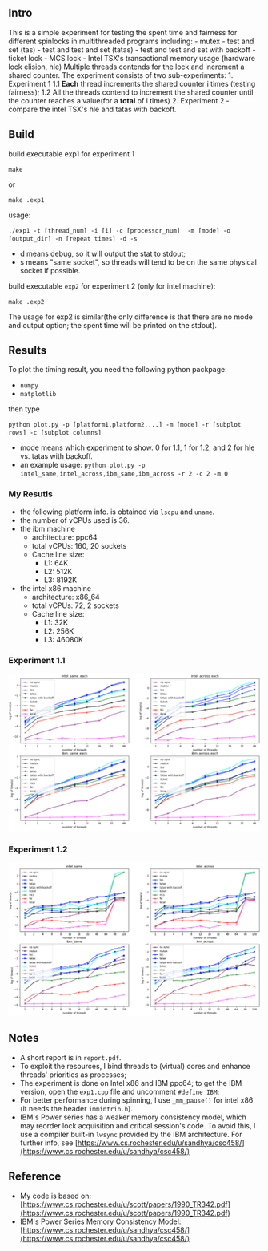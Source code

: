 ## Intro
This is a simple experiment for testing the spent time and fairness for different spinlocks in multithreaded programs including:
    - mutex
    - test and set (tas)
    - test and test and set (tatas)
    - test and test and set with backoff
    - ticket lock
    - MCS lock
    - Intel TSX's transactional memory usage (hardware lock elision, hle)
Multiple threads contends for the lock and increment a shared counter. The experiment consists of two sub-experiments:
    1. Experiment 1
        1.1 **Each** thread increments the shared counter i times (testing fairness);
        1.2 All the threads contend to increment the shared counter until the counter reaches a value(for a **total** of i times)
    2. Experiment 2
        - compare the intel TSX's hle and tatas with backoff. 

## Build
build executable exp1 for experiment 1

    make 

or

    make .exp1

usage:

    ./exp1 -t [thread_num] -i [i] -c [processor_num]  -m [mode] -o [output_dir] -n [repeat times] -d -s

- d means debug, so it will output the stat to stdout;
- s means "same socket", so threads will tend to be on the same physical socket if possible. 

build executable `exp2` for experiment 2 (only for intel machine):

    make .exp2

The usage for exp2 is similar(the only difference is that there are no mode and output option; the spent time will be printed on the stdout). 

## Results
To plot the timing result, you need the following python packpage:
- `numpy`
- `matplotlib`

then type

    python plot.py -p [platform1,platform2,...] -m [mode] -r [subplot rows] -c [subplot columns]

- mode means which experiment to show. 0 for 1.1, 1 for 1.2, and 2 for hle vs. tatas with backoff. 
- an example usage: 
    `python plot.py -p intel_same,intel_across,ibm_same,ibm_across -r 2 -c 2 -m 0`

### My Resutls
- the following platform info. is obtained via `lscpu` and `uname`.
- the number of vCPUs used is 36.
- the ibm machine
    - architecture: ppc64
    - total vCPUs: 160, 20 sockets
    - Cache line size: 
        - L1: 64K 
        - L2: 512K 
        - L3: 8192K
- the intel x86 machine
    - architecture: x86_64
    - total vCPUs: 72, 2 sockets
    - Cache line size:
        - L1: 32K
        - L2: 256K 
        - L3: 46080K

### Experiment 1.1
![alt text](./each.png "Experiment 1.1")

### Experiment 1.2
![alt text](./total.png "Experiment 1.2")


## Notes
- A short report is in `report.pdf`.
- To exploit the resources, I bind threads to (virtual) cores and enhance threads' priorities as processes; 
- The experiment is done on Intel x86 and IBM ppc64; to get the IBM version, open the `exp1.cpp` file and uncomment `#define IBM`;
- For better performance during spinning, I use `_mm_pause()` for intel x86 (it needs the header `immintrin.h`).
- IBM's Power series has a weaker memory consistency model, which may reorder lock acquisition and critical session's code. To avoid this, I use a compiler built-in `lwsync` provided by the IBM architecture. For further info, see [https://www.cs.rochester.edu/u/sandhya/csc458/](https://www.cs.rochester.edu/u/sandhya/csc458/)  

## Reference
- My code is based on: [https://www.cs.rochester.edu/u/scott/papers/1990_TR342.pdf](https://www.cs.rochester.edu/u/scott/papers/1990_TR342.pdf)
- IBM's Power Series Memory Consistency Model: [https://www.cs.rochester.edu/u/sandhya/csc458/](https://www.cs.rochester.edu/u/sandhya/csc458/)